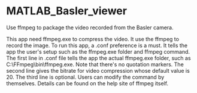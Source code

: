 # MATLAB_Basler_viewer

Use ffmpeg to package the video recorded from the Basler camera.

This app need ffmpeg.exe to compress the video. It use the ffmpeg to record the image.
To run this app, a .conf preference is a must. It tells the app the user's setup such as the ffmpeg.exe folder and ffmpeg command.
The first line in .conf file tells the app the actual ffmpeg.exe folder, such as C:\FFmpeg\bin\ffmpeg.exe. Note that there's no quotation markers.
The second line gives the bitrate for video compression whose default value is 20.
The third line is optional. Users can modify the command by themselves. Details can be found on the help site of ffmpeg itself.
